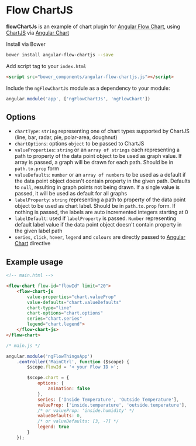 # Flow ChartJS
__flowChartJs__ is an example of chart plugin for [Angular Flow Chart](https://github.com/Sljux/angular-flow-chart), 
using [ChartJS](https://github.com/nnnick/Chart.js) via [Angular Chart](http://jtblin.github.io/angular-chart.js/)

Install via Bower
```sh
bower install angular-flow-chartjs --save
```

Add script tag to your `index.html`
```html
<script src="bower_components/angular-flow-chartjs.js"></script>
```

Include the `ngFlowChartJs` module as a dependency to your module:
```js
angular.module('app', ['ngFlowChartJs', 'ngFlowChart'])
```

## Options
- `chartType`: `string` representing one of chart types supported by ChartJS (line, bar, radar, pie, polar-area, doughnut)
- `chartOptions`: options `object` to be passed to ChartJS
- `valueProperties`: `string` or an `array of strings` each representing a path to property of the data point object to be used as graph value. 
If array is passed, a graph will be drawn for each path. Should be in `path.to.prop` form
- `valueDefaults`: `number` or an `array of numbers` to be used as a default if the data point object doesn't contain property in the given path.
Defaults to `null`, resulting in graph points not being drawn. If a single value is passed, it will be used as default for all graphs
- `labelProperty`: `string` representing a path to property of the data point object to be used as chart label. Should be in `path.to.prop` form.
If nothing is passed, the labels are auto incremented integers starting at 0
- `labelDefault`: used if `labelProperty` is passed. `Number` representing default label value if the data point object 
doesn't contain property in the given label path
- `series`, `click`, `hover`, `legend` and `colours` are directly passed to [Angular Chart](http://jtblin.github.io/angular-chart.js/) directive

## Example usage
```html
<!-- main.html -->

<flow-chart flow-id="flowId" limit="20">
    <flow-chart-js
        value-properties="chart.valueProp"
        value-defaults="chart.valueDefaults"
        chart-type="line"
        chart-options="chart.options"
        series="chart.series"
        legend="chart.legend">
    </flow-chart-js>
</flow-chart>
```

```js
/* main.js */

angular.module('ngFlowThingsApp')
    .controller('MainCtrl', function ($scope) {
        $scope.flowId = '< your Flow ID >';

        $scope.chart = {
            options: {
                animation: false
            },
            series: ['Inside Temperature', 'Outside Temperature'],
            valueProp: ['inside.temperature', 'outside.temperature'],
            /* or valueProp: 'inside.humidity' */
            valueDefaults: 0,
            /* or valueDefaults: [3, -7] */
            legend: true
        }
    });
```
